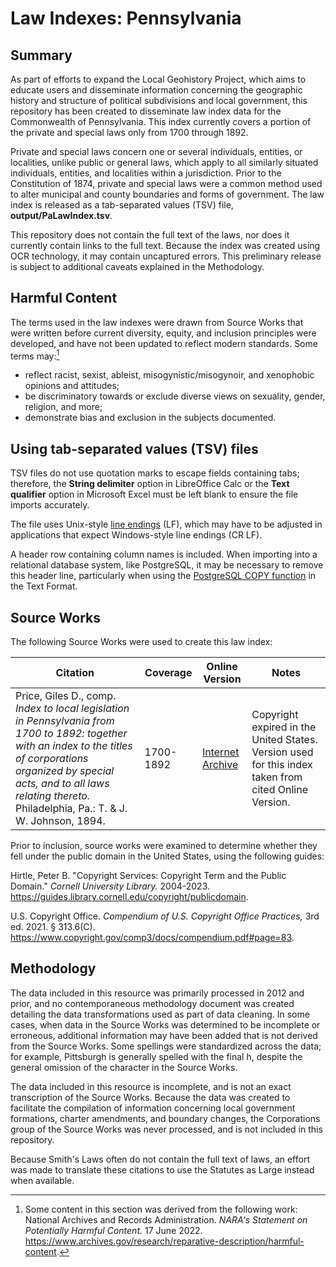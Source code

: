# Law Indexes: Pennsylvania

## Summary

As part of efforts to expand the Local Geohistory Project, which aims to educate users and disseminate information concerning the geographic history and structure of political subdivisions and local government, this repository has been created to disseminate law index data for the Commonwealth of Pennsylvania. This index currently covers a portion of the private and special laws only from 1700 through 1892.

Private and special laws concern one or several individuals, entities, or localities, unlike public or general laws, which apply to all similarly situated individuals, entities, and localities within a jurisdiction. Prior to the Constitution of 1874, private and special laws were a common method used to alter municipal and county boundaries and forms of government. The law index is released as a tab-separated values (TSV) file, **output/PaLawIndex.tsv**.

This repository does not contain the full text of the laws, nor does it currently contain links to the full text. Because the index was created using OCR technology, it may contain uncaptured errors. This preliminary release is subject to additional caveats explained in the Methodology.

## Harmful Content

The terms used in the law indexes were drawn from Source Works that were written before current diversity, equity, and inclusion principles were developed, and have not been updated to reflect modern standards. Some terms may:[^1]

- reflect racist, sexist, ableist, misogynistic/misogynoir, and xenophobic opinions and attitudes;
- be discriminatory towards or exclude diverse views on sexuality, gender, religion, and more;
- demonstrate bias and exclusion in the subjects documented.

## Using tab-separated values (TSV) files

TSV files do not use quotation marks to escape fields containing tabs; therefore, the **String delimiter** option in LibreOffice Calc or the **Text qualifier** option in Microsoft Excel must be left blank to ensure the file imports accurately.

The file uses Unix-style [line endings](https://en.wikipedia.org/wiki/Newline#Representations) (LF), which may have to be adjusted in applications that expect Windows-style line endings (CR LF).

A header row containing column names is included. When importing into a relational database system, like PostgreSQL, it may be necessary to remove this header line, particularly when using the [PostgreSQL COPY function](https://www.postgresql.org/docs/16/sql-copy.html) in the Text Format.

## Source Works

The following Source Works were used to create this law index:

| Citation | Coverage | Online Version | Notes |
| -------- | -------- | -------------- | ----- |
| Price, Giles D., comp. *Index to local legislation in Pennsylvania from 1700 to 1892: together with an index to the titles of corporations organized by special acts, and to all laws relating thereto.* Philadelphia, Pa.: T. & J. W. Johnson, 1894. | 1700-1892 | [Internet Archive](https://archive.org/details/indextolocallegi00pric/) | Copyright expired in the United States. Version used for this index taken from cited Online Version. |

Prior to inclusion, source works were examined to determine whether they fell under the public domain in the United States, using the following guides:

Hirtle, Peter B. "Copyright Services: Copyright Term and the Public Domain." *Cornell University Library.* 2004-2023. <https://guides.library.cornell.edu/copyright/publicdomain>.

U.S. Copyright Office. *Compendium of U.S. Copyright Office Practices,* 3rd ed. 2021. § 313.6(C). <https://www.copyright.gov/comp3/docs/compendium.pdf#page=83>.

## Methodology

The data included in this resource was primarily processed in 2012 and prior, and no contemporaneous methodology document was created detailing the data transformations used as part of data cleaning. In some cases, when data in the Source Works was determined to be incomplete or erroneous, additional information may have been added that is not derived from the Source Works. Some spellings were standardized across the data; for example, Pittsburgh is generally spelled with the final h, despite the general omission of the character in the Source Works.

The data included in this resource is incomplete, and is not an exact transcription of the Source Works. Because the data was created to facilitate the compilation of information concerning local government formations, charter amendments, and boundary changes, the Corporations group of the Source Works was never processed, and is not included in this repository.

Because Smith's Laws often do not contain the full text of laws, an effort was made to translate these citations to use the Statutes as Large instead when available.

[^1]: Some content in this section was derived from the following work: National Archives and Records Administration. *NARA's Statement on Potentially Harmful Content.* 17 June 2022. <https://www.archives.gov/research/reparative-description/harmful-content>.

